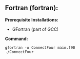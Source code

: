 ## Fortran (fortran):
**Prerequisite Installations:** 
- GFortran (part of GCC)

**Command:**
```
gfortran -o ConnectFour main.f90
./ConnectFour
```
